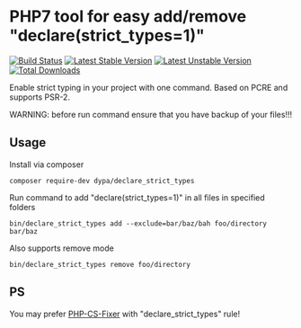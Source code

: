 # PHP7 tool for easy add/remove "declare(strict_types=1)"

[![Build Status](https://travis-ci.org/dypa/declare-strict-types.png)](//travis-ci.org/dypa/declare-strict-types)
[![Latest Stable Version](https://poser.pugx.org/dypa/declare_strict_types/v/stable.png)](//packagist.org/packages/dypa/declare_strict_types)
[![Latest Unstable Version](https://poser.pugx.org/dypa/declare_strict_types/v/unstable.png)](//packagist.org/packages/dypa/declare_strict_types)
[![Total Downloads](https://poser.pugx.org/dypa/declare_strict_types/downloads.png)](//packagist.org/packages/dypa/declare_strict_types)

Enable strict typing in your project with one command. Based on PCRE and supports PSR-2.

WARNING: before run command ensure that you have backup of your files!!!

## Usage 

Install via composer

`composer require-dev dypa/declare_strict_types`

Run command to add "declare(strict_types=1)" in all files in specified folders

`bin/declare_strict_types add --exclude=bar/baz/bah foo/directory bar/baz`

Also supports remove mode

`bin/declare_strict_types remove foo/directory`

## PS

You may prefer [PHP-CS-Fixer](https://github.com/FriendsOfPHP/PHP-CS-Fixer) with "declare_strict_types" rule!